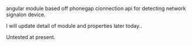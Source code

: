 angular module based off phonegap cionnection api for detecting network signalon device.

I will update detail of module and properties later today..

Untested at present.
